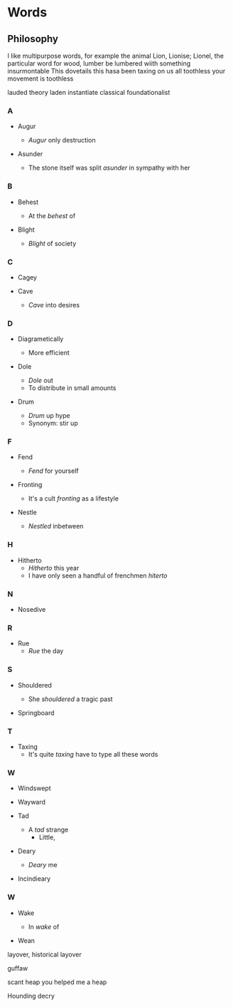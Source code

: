 # Words

## Philosophy

I like multipurpose words, for example the animal Lion, Lionise; Lionel, the particular word for wood, lumber be lumbered wiith something
insurmontable
This dovetails this hasa been taxing on us all 
toothless your movement is toothless


lauded
theory laden
instantiate
classical foundationalist

### A

- Augur
    - _Augur_ only destruction

- Asunder
    - The stone itself was split _asunder_ in sympathy with her

### B

- Behest
    - At the _behest_ of

- Blight
    - _Blight_ of society

### C

- Cagey

- Cave
	- _Cave_ into desires
### D

- Diagrametically
    - More efficient

- Dole
    - _Dole_ out
    - To distribute in small amounts

- Drum
    - _Drum_ up hype
    - Synonym: stir up

### F

- Fend
    - _Fend_ for yourself

- Fronting
	- It's a cult _fronting_ as a lifestyle

- Nestle
    - _Nestled_ inbetween 

### H

- Hitherto
    - _Hitherto_ this year
    - I have only seen a handful of frenchmen _hiterto_

### N

- Nosedive 

### R

- Rue
    - _Rue_ the day

### S

- Shouldered
	- She _shouldered_ a tragic past

- Springboard


### T

- Taxing
	- It's quite _taxing_ have to type all these words
### W

- Windswept

- Wayward

- Tad
    - A _tad_ strange
        - Little, 

- Deary
    - _Deary_ me

- Incindieary

### W

- Wake
    - In _wake_ of

- Wean

layover, historical layover

guffaw


scant heap you helped me a heap

Hounding
decry
